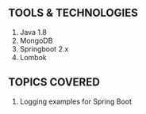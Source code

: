 ## TOOLS & TECHNOLOGIES
  1. Java 1.8
  2. MongoDB
  3. Springboot 2.x
  4. Lombok

## TOPICS COVERED
  1. Logging examples for Spring Boot